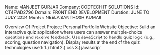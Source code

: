 Name: MANJEET GURJAR
Company: CODTECH IT SOLUTIONS
Id: CT4FWD2796
Domain: FRONT END DEVELOPMENT
Duration: JUNE TO JULY 2024
Mentor: NEELA SANTHOSH KUMAR

Overview Of Project
Project: Personal Portfolio Website
Objective:
         Build an interactive quiz application where users can answer
         multiple-choice questions and receive feedback. Use
         JavaScript to handle quiz logic (e.g., scoring, question
         navigation). Display results at the end of the quiz.
         technologies used:
1.) html
2.) css
3.) javascript
